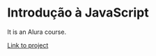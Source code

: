 ﻿# Introdução à JavaScript

It is an Alura course. 


<a href="https://fernandakagami.github.io/javaScript-projects/introducao-a-javaScript/" target="_blank">Link to project</a>
